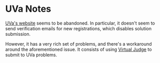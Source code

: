 # UVa Notes

[UVa's website](uva.onlinejudge.com) seems to be abandoned. In particular, it
doesn't seem to send verification emails for new registrations, which disables
solution submission. 

However, it has a very rich set of problems, and there's a workaround around
the aforementioned issue. It consists of using [Virtual Judge](https://vjudge.net/) 
to submit to UVa problems.
